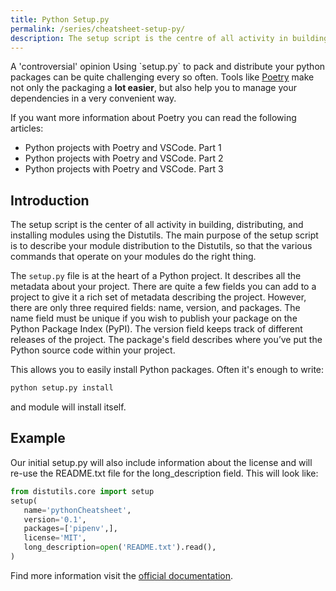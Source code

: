 ```yaml
---
title: Python Setup.py
permalink: /series/cheatsheet-setup-py/
description: The setup script is the centre of all activity in building, distributing, and installing modules using the Distutils. The main purpose of the setup script is to describe your module distribution to the Distutils, so that the various commands that operate on your modules do the right thing.
---
```



<base-warning>
  <base-warning-title>
    A 'controversial' opinion
  </base-warning-title>
  <base-warning-content>
    Using `setup.py` to pack and distribute your python packages can be quite challenging every so often. Tools like <a target="_blank" href="https://python-poetry.org/">Poetry</a> make not only the packaging a <b>lot easier</b>, but also help you to manage your dependencies in a very convenient way.
  </base-warning-content>
</base-warning>

If you want more information about Poetry you can read the following articles:

- <router-link to="/blog/python-projects-with-poetry-and-vscode-part-1">Python projects with Poetry and VSCode. Part 1</router-link>
- <router-link to="/blog/python-projects-with-poetry-and-vscode-part-2">Python projects with Poetry and VSCode. Part 2</router-link>
- <router-link to="/blog/python-projects-with-poetry-and-vscode-part-3">Python projects with Poetry and VSCode. Part 3</router-link>

## Introduction

The setup script is the center of all activity in building, distributing, and installing modules using the Distutils. The main purpose of the setup script is to describe your module distribution to the Distutils, so that the various commands that operate on your modules do the right thing.

The `setup.py` file is at the heart of a Python project. It describes all the metadata about your project. There are quite a few fields you can add to a project to give it a rich set of metadata describing the project. However, there are only three required fields: name, version, and packages. The name field must be unique if you wish to publish your package on the Python Package Index (PyPI). The version field keeps track of different releases of the project. The package's field describes where you’ve put the Python source code within your project.

This allows you to easily install Python packages. Often it's enough to write:

```bash
python setup.py install
```

and module will install itself.

## Example

Our initial setup.py will also include information about the license and will re-use the README.txt file for the long_description field. This will look like:

```python
from distutils.core import setup
setup(
   name='pythonCheatsheet',
   version='0.1',
   packages=['pipenv',],
   license='MIT',
   long_description=open('README.txt').read(),
)
```

Find more information visit the [official documentation](http://docs.python.org/install/index.html).

